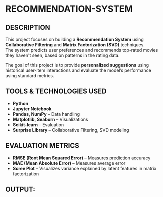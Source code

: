 # RECOMMENDATION-SYSTEM


## DESCRIPTION

This project focuses on building a **Recommendation System** using **Collaborative Filtering** and **Matrix Factorization (SVD)** techniques.  
The system predicts user preferences and recommends top-rated movies they haven't seen, based on patterns in the rating data.

The goal of this project is to provide **personalized suggestions** using historical user-item interactions and evaluate the model’s performance using standard metrics.


## TOOLS & TECHNOLOGIES USED

- **Python**
- **Jupyter Notebook**
- **Pandas, NumPy** – Data handling
- **Matplotlib, Seaborn** – Visualizations
- **Scikit-learn** – Evaluation
- **Surprise Library** – Collaborative Filtering, SVD modeling

##  EVALUATION METRICS

- **RMSE (Root Mean Squared Error)** – Measures prediction accuracy
- **MAE (Mean Absolute Error)** – Measures average error
- **Scree Plot** – Visualizes variance explained by latent features in matrix factorization


## OUTPUT:
